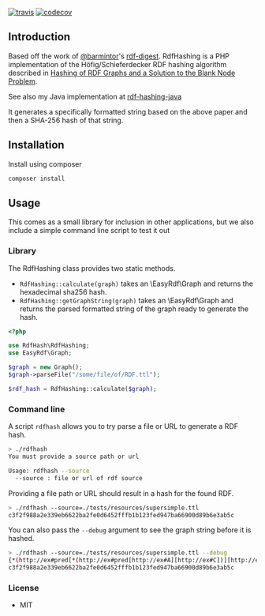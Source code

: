 [![travis](https://api.travis-ci.org/whikloj/rdf-hashing-php.svg?branch=master)](https://travis-ci.org/whikloj/rdf-hashing-php)
[![codecov](https://codecov.io/gh/whikloj/rdf-hashing-php/branch/master/graph/badge.svg)](https://codecov.io/gh/whikloj/rdf-hashing-php)

## Introduction

Based off the work of [@barmintor](https://github.com/barmintor)'s [rdf-digest](https://github.com/barmintor/rdf-digest).
RdfHashing is a PHP implementation of the Höfig/Schieferdecker RDF hashing algorithm described in [Hashing of RDF Graphs
and a Solution to the Blank Node Problem](http://ceur-ws.org/Vol-1259/method2014_submission_1.pdf).

See also my Java implementation at [rdf-hashing-java](https://github.com/whikloj/rdf-hashing-java)

It generates a specifically formatted string based on the above paper and then a SHA-256 hash of that string.

## Installation

Install using composer
```bash
composer install
```

## Usage

This comes as a small library for inclusion in other applications, but we also include a simple command line
script to test it out

### Library

The RdfHashing class provides two static methods.

* `RdfHashing::calculate(graph)` takes an \EasyRdf\Graph and returns the hexadecimal sha256 hash.
* `RdfHashing::getGraphString(graph)` takes an \EasyRdf\Graph and returns the parsed formatted string of the graph ready to generate the hash.

```php
<?php

use RdfHash\RdfHashing;
use EasyRdf\Graph;

$graph = new Graph();
$graph->parseFile("/some/file/of/RDF.ttl");

$rdf_hash = RdfHashing::calculate($graph);
```

### Command line

A script `rdfhash` allows you to try parse a file or URL to generate a RDF hash.

```bash
> ./rdfhash
You must provide a source path or url

Usage: rdfhash --source
  --source : file or url of rdf source
```

Providing a file path or URL should result in a hash for the found RDF.

```bash
> ./rdfhash --source=./tests/resources/supersimple.ttl                                                                 
c3f2f988a2e339eb6622ba2fe0d6452fffb1b123fed947ba66900d89b6e3ab5c
```

You can also pass the `--debug` argument to see the graph string before it is hashed.

```bash
> ./rdfhash --source=./tests/resources/supersimple.ttl --debug
{*(http://ex#pred[*(http://ex#pred[http://ex#A][http://ex#C])][http://ex#C])}{*(http://ex#pred[*(http://ex#pred[http://ex#B][http://ex#C])][http://ex#C])}{*(http://ex#pred[http://ex#A][http://ex#C])}{*(http://ex#pred[http://ex#B][http://ex#C])}
c3f2f988a2e339eb6622ba2fe0d6452fffb1b123fed947ba66900d89b6e3ab5c
```


### License

* MIT
 
